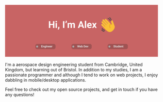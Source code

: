 ![banner image](https://github.com/atoff/atoff/blob/master/gh_banner.png)

I'm a aerospace design engineering student from Cambridge, United Kingdom, but learning out of Bristol. In addition to my studies, I am a passionate programmer and although I tend to work on web projects, I enjoy dabbling in mobile/desktop applications. 

Feel free to check out my open source projects, and get in touch if you have any questions!



<!--
**atoff/atoff** is a ✨ _special_ ✨ repository because its `README.md` (this file) appears on your GitHub profile.

Here are some ideas to get you started:

- 🔭 I’m currently working on ...
- 🌱 I’m currently learning ...
- 👯 I’m looking to collaborate on ...
- 🤔 I’m looking for help with ...
- 💬 Ask me about ...
- 📫 How to reach me: ...
- 😄 Pronouns: ...
- ⚡ Fun fact: ...
-->
